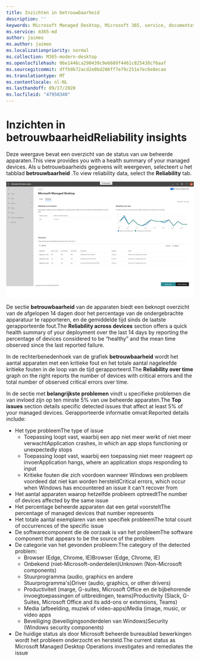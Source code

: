 ```yaml
---
title: Inzichten in betrouwbaarheid
description: ''
keywords: Microsoft Managed Desktop, Microsoft 365, service, documentatie
ms.service: m365-md
author: jaimeo
ms.author: jaimeo
ms.localizationpriority: normal
ms.collection: M365-modern-desktop
ms.openlocfilehash: 06e1446ca290439c9e6689f4461c825438cf6aaf
ms.sourcegitcommit: dffb9b72acd2e0bd286ff7e79c251e7ec6e8ecae
ms.translationtype: MT
ms.contentlocale: nl-NL
ms.lasthandoff: 09/17/2020
ms.locfileid: "47950340"
---
```

# <a name="reliability-insights"></a><span data-ttu-id="e338d-103">Inzichten in betrouwbaarheid</span><span class="sxs-lookup"><span data-stu-id="e338d-103">Reliability insights</span></span>

<span data-ttu-id="e338d-104">Deze weergave bevat een overzicht van de status van uw beheerde apparaten.</span><span class="sxs-lookup"><span data-stu-id="e338d-104">This view provides you with a health summary of your managed devices.</span></span> <span data-ttu-id="e338d-105">Als u betrouwbaarheids gegevens wilt weergeven, selecteert u het tabblad **betrouwbaarheid** .</span><span class="sxs-lookup"><span data-stu-id="e338d-105">To view reliability data, select the **Reliability** tab.</span></span>


![Deelvenster betrouwbaarheid: betrouwbaarheid van de verschillende apparaten in de linkerbovenhoek, de betrouwbaarheid van de grafiek in de rechterbovenhoek en de tabel belangrijkste problemen onder aan de onderkant.](../../media/insights_reliability.png)

<span data-ttu-id="e338d-108">De sectie **betrouwbaarheid** van de apparaten biedt een beknopt overzicht van de afgelopen 14 dagen door het percentage van de ondergebrachte apparatuur te rapporteren, en de gemiddelde tijd sinds de laatste gerapporteerde fout.</span><span class="sxs-lookup"><span data-stu-id="e338d-108">The **Reliability across devices** section offers a quick health summary of your deployment over the last 14 days by reporting the percentage of devices considered to be “healthy” and the mean time observed since the last reported failure.</span></span> 

 
<span data-ttu-id="e338d-109">In de rechterbenedenhoek van de grafiek **betrouwbaarheid** wordt het aantal apparaten met een kritieke fout en het totale aantal nageleefde kritieke fouten in de loop van de tijd gerapporteerd.</span><span class="sxs-lookup"><span data-stu-id="e338d-109">The **Reliability over time** graph on the right reports the number of devices with critical errors and the total number of observed critical errors over time.</span></span>

<span data-ttu-id="e338d-110">In de sectie met **belangrijkste problemen** vindt u specifieke problemen die van invloed zijn op ten minste 5% van uw beheerde apparaten.</span><span class="sxs-lookup"><span data-stu-id="e338d-110">The **Top issues** section details specific detected issues that affect at least 5% of your managed devices.</span></span> <span data-ttu-id="e338d-111">Gerapporteerde informatie omvat:</span><span class="sxs-lookup"><span data-stu-id="e338d-111">Reported details include:</span></span>

- <span data-ttu-id="e338d-112">Het type probleem</span><span class="sxs-lookup"><span data-stu-id="e338d-112">The type of issue</span></span>
    - <span data-ttu-id="e338d-113">Toepassing loopt vast, waarbij een app niet meer werkt of niet meer verwacht</span><span class="sxs-lookup"><span data-stu-id="e338d-113">Application crashes, in which an app stops functioning or unexpectedly stops</span></span>
    - <span data-ttu-id="e338d-114">Toepassing loopt vast, waarbij een toepassing niet meer reageert op invoer</span><span class="sxs-lookup"><span data-stu-id="e338d-114">Application hangs, where an application stops responding to input</span></span>
    - <span data-ttu-id="e338d-115">Kritieke fouten die zich voordoen wanneer Windows een probleem voordeed dat niet kan worden hersteld</span><span class="sxs-lookup"><span data-stu-id="e338d-115">Critical errors, which occur when Windows has encountered an issue it can't recover from</span></span>
- <span data-ttu-id="e338d-116">Het aantal apparaten waarop hetzelfde probleem optreedt</span><span class="sxs-lookup"><span data-stu-id="e338d-116">The number of devices affected by the same issue</span></span>
- <span data-ttu-id="e338d-117">Het percentage beheerde apparaten dat een getal voorstelt</span><span class="sxs-lookup"><span data-stu-id="e338d-117">The percentage of managed devices that number represents</span></span>
- <span data-ttu-id="e338d-118">Het totale aantal exemplaren van een specifiek probleem</span><span class="sxs-lookup"><span data-stu-id="e338d-118">The total count of occurrences of the specific issue</span></span>
- <span data-ttu-id="e338d-119">De softwarecomponent die de oorzaak is van het probleem</span><span class="sxs-lookup"><span data-stu-id="e338d-119">The software component that appears to be the source of the problem</span></span>
- <span data-ttu-id="e338d-120">De categorie van het gevonden probleem:</span><span class="sxs-lookup"><span data-stu-id="e338d-120">The category of the detected problem:</span></span>
    - <span data-ttu-id="e338d-121">Browser (Edge, Chrome, IE)</span><span class="sxs-lookup"><span data-stu-id="e338d-121">Browser (Edge, Chrome, IE)</span></span>
    - <span data-ttu-id="e338d-122">Onbekend (niet-Microsoft-onderdelen)</span><span class="sxs-lookup"><span data-stu-id="e338d-122">Unknown (Non-Microsoft components)</span></span>
    - <span data-ttu-id="e338d-123">Stuurprogramma (audio, graphics en andere Stuurprogramma's)</span><span class="sxs-lookup"><span data-stu-id="e338d-123">Driver (audio, graphics, or other drivers)</span></span>
    - <span data-ttu-id="e338d-124">Productiviteit (marge, G-suites, Microsoft Office en de bijbehorende invoegtoepassingen of uitbreidingen, teams)</span><span class="sxs-lookup"><span data-stu-id="e338d-124">Productivity (Slack, G-Suites, Microsoft Office and its add-ons or extensions, Teams)</span></span>
    - <span data-ttu-id="e338d-125">Media (afbeelding, muziek of video-apps)</span><span class="sxs-lookup"><span data-stu-id="e338d-125">Media (image, music, or video apps</span></span>
    - <span data-ttu-id="e338d-126">Beveiliging (beveiligingsonderdelen van Windows)</span><span class="sxs-lookup"><span data-stu-id="e338d-126">Security (Windows security components)</span></span>
- <span data-ttu-id="e338d-127">De huidige status als door Microsoft beheerde bureaublad bewerkingen wordt het probleem onderzocht en hersteld.</span><span class="sxs-lookup"><span data-stu-id="e338d-127">The current status as Microsoft Managed Desktop Operations investigates and remediates the issue</span></span>

